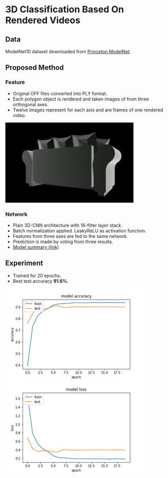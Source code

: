 # 3D Classification Based On Rendered Videos
## Data
ModelNet10 dataset downloaded from [Princeton ModelNet](http://modelnet.cs.princeton.edu/ "Princeton ModelNet").
## Proposed Method
### Feature
- Original OFF files converted into PLY format.
- Each polygon object is rendered and taken images of from three orthogonal axes.
- Twelve images represent for each axis and are frames of one rendered video.
<img src="https://github.com/RuochenLiu/3D-Classification-Based-On-Rendered-Videos/blob/master/fig/sample_video/sample.gif" width="400" height="250">

### Network
- Plain 3D-CNN architecture with 16-filter layer stack.
- Batch normalization applied. LeakyReLU as activation function.
- Features from three axes are fed to the same network.
- Prediction is made by voting from three results.
- [Model summary (link)](https://github.com/RuochenLiu/3D-Classification-Based-On-Rendered-Videos/blob/master/doc/model_summary.txt "Model summary")
## Experiment
- Trained for 20 epochs.
- Best test accuracy **91.6%**.

![](https://github.com/RuochenLiu/3D-Classification-Based-On-Rendered-Videos/blob/master/fig/acc.png)![](https://github.com/RuochenLiu/3D-Classification-Based-On-Rendered-Videos/blob/master/fig/loss.png)
